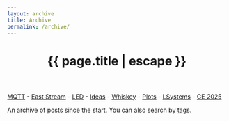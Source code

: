 ```yaml
---
layout: archive
title: Archive
permalink: /archive/
---
```


<header class="post-header">
    <h1 class="post-title">{{ page.title | escape }}</h1>
</header>

[MQTT](/mqtt/) - [East Stream](/projects/east-iot-stream/) - [LED](/led/) - [Ideas](/ideas/) - [Whiskey](/whiskey/) - [Plots](/plots/) - [LSystems](https://github.com/djdunc/djdunc.github.io/blob/main/projects/Lsystems/L_systems.ipynb) - [CE 2025](projects/CE-exhibition-2025/)

An archive of posts since the start. You can also search by [tags](/tag/).